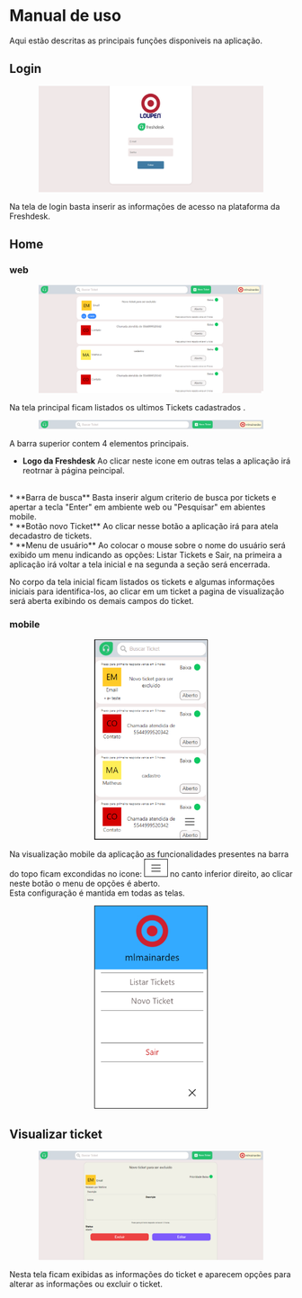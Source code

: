 # Manual de uso

Aqui estão descritas as principais funções disponiveis na aplicação.

## Login
<p align="center">
  <img src="./fotos_userguide/login.png" width=400>
</p>
Na tela de login basta inserir as informações de acesso na plataforma da Freshdesk.

## Home
### web
<p align="center">
  <img src="./fotos_userguide/home.png" width=400>
</p>
Na tela principal ficam listados os ultimos Tickets cadastrados .
<p align="center">
  <img src="./fotos_userguide/topbar.png" width=400>
</p>
A barra superior contem 4 elementos principais.

* **Logo da Freshdesk**
Ao clicar neste icone em outras telas a aplicação irá reotrnar à página peincipal.
<br/>
* **Barra de busca**
Basta inserir algum criterio de busca por tickets e apertar a tecla "Enter" em ambiente web ou "Pesquisar" em abientes mobile.
<br/>
* **Botão novo Ticket**
Ao clicar nesse botão a aplicação irá para atela decadastro de tickets.
<br/>
* **Menu de usuário**
Ao colocar o mouse sobre o nome do usuário será exibido um menu indicando as opções: Listar Tickets e Sair, na primeira a aplicação irá voltar a tela inicial e na segunda a seção será encerrada.

No corpo da tela inicial ficam listados os tickets e algumas informações iniciais para identifica-los, ao clicar em um ticket a pagina de visualização será aberta exibindo os demais campos do ticket.

### mobile
<p align="center">
  <img src="./fotos_userguide/mainmobile.png" width=200 style="border: 1px solid">
</p>
Na visualização mobile da aplicação as funcionalidades presentes na barra do topo ficam excondidas no icone: <img src="./fotos_userguide/iconemobile.png" width=40 style="border: 1px solid"> no canto inferior direito, ao clicar neste botão o menu de opções é aberto. <br/>
Esta configuração é mantida em todas as telas.
<p align="center">
  <img src="./fotos_userguide/contextmobile.png" width=200 style="border: 1px solid">
</p>

## Visualizar ticket
<p align="center">
  <img src="./fotos_userguide/visualizarticketweb.png" width=400>
</p>
Nesta tela ficam exibidas as informações do ticket e aparecem opções para alterar as informações ou excluir o ticket.
